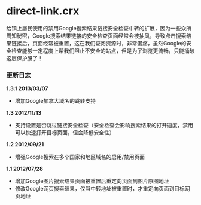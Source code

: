 direct-link.crx
===============

给镇上居民使用的禁用Google搜索结果链接安全检查中转的扩展，因为一些众所周知秘密，Google搜索结果链接的安全检查页面经常会被抽风，导致点击搜索结果链接后，页面经常被重置，这在我们查阅资源时，非常蛋疼，虽然Google的安全检查能够一定程度上帮我们阻止不安全的站点，但是为了浏览更流畅，只能捅破这层保护膜了！

### 更新日志

**1.3.1 2013/03/07**

  * 增加Google加拿大域名的跳转支持

**1.3 2012/11/13**

  * 支持设置是否跳过链接安全检查（安全检查会影响搜索结果的打开速度，禁用可以快速打开目标页面，但会降低安全性）

**1.2 2012/09/21**

  * 增强Google搜索在多个国家和地区域名的启用/禁用页面

**1.1 2012/07/28**  

  * 增加Google图片搜索结果页面被重置后重定向页面到图片原图地址
  * 修改Google网页搜索结果，仅当中转地址被重置时，才重定向页面到目标网页地址
